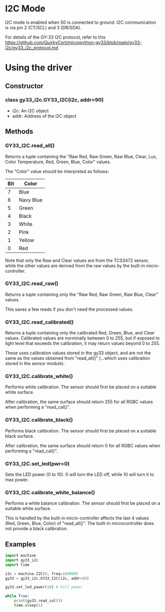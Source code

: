 # I2C Mode

I2C mode is enabled when S0 is connected to ground.
I2C communication is via pin 2 (CT/SCL) and 3 (DR/SDA).

For details of the GY-33 I2C protocol, refer to this https://github.com/QuirkyCort/micropython-gy33/blob/main/gy33-i2c/gy33_i2c_protocol.md

# Using the driver

## Constructor

### class gy33_i2c.GY33_I2C(i2c, addr=90)

* i2c: An I2C object
* addr: Address of the I2C object

## Methods

### GY33_I2C.read_all()

Returns a tuple containing the "Raw Red, Raw Green, Raw Blue, Clear, Lux, Color Temperature, Red, Green, Blue, Color" values.

The "Color" value should be interpreted as follows:

| Bit | Color |
| --- | --- |
| 7 | Blue |
| 6 | Navy Blue |
| 5 | Green |
| 4 | Black |
| 3 | White |
| 2 | Pink |
| 1 | Yellow |
| 0 | Red |

Note that only the Raw and Clear values are from the TCS3472 sensor, while the other values are derived from the raw values by the built-in micro-controller.

### GY33_I2C.read_raw()

Returns a tuple containing only the "Raw Red, Raw Green, Raw Blue, Clear" values.

This saves a few reads if you don't need the processed values.

### GY33_I2C.read_calibrated()

Returns a tuple containing only the calibrated Red, Green, Blue, and Clear values.
Calibrated values are norminally between 0 to 255, but if exposed to light level that exceeds the calibration, it may return values beyond 0 to 255.

These uses calibration values stored in the gy33 object, and are not the same as the values obtained from "read_all()" (...which uses calibration stored in the sensor module).

### GY33_I2C.calibrate_white()

Performs white calibration.
The sensor should first be placed on a suitable white surface.

After calibration, the same surface should return 255 for all RGBC values when performing a "read_cal()".

### GY33_I2C.calibrate_black()

Performs black calibration.
The sensor should first be placed on a suitable black surface.

After calibration, the same surface should return 0 for all RGBC values when performing a "read_cal()".

### GY33_I2C.set_led(pwr=0)

Sets the LED power (0 to 10).
0 will turn the LED off, while 10 will turn it to max power.

### GY33_I2C.calibrate_white_balance()

Performs a white balance calibration.
The sensor should first be placed on a suitable white surface.

This is handled by the built-in micro-controller affects the last 4 values (Red, Green, Blue, Color) of "read_all()".
The built-in microcontroller does not provide a black calibration.

## Examples

```python
import machine
import gy33_i2c
import time

i2c = machine.I2C(0, freq=100000)
gy33 = gy33_i2c.GY33_I2C(i2c, addr=90)

gy33.set_led_power(10) # Full power

while True:
    print(gy33.read_cal())
    time.sleep(1)
```